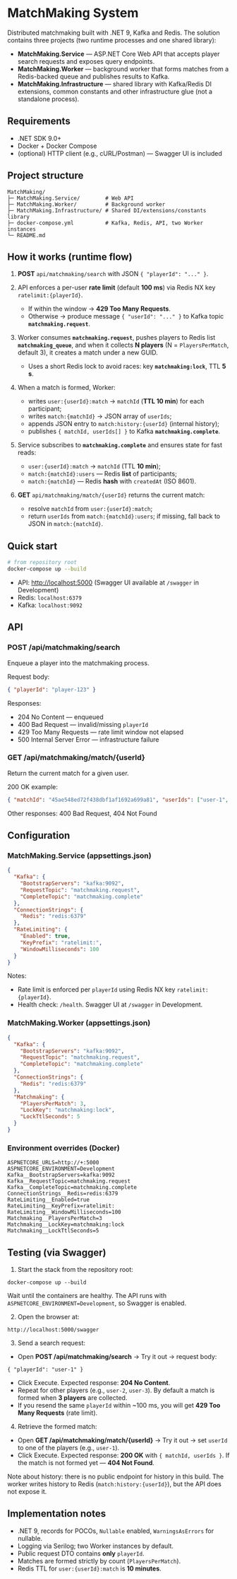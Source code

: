 ﻿# MatchMaking System

Distributed matchmaking built with .NET 9, Kafka and Redis. The solution contains three projects (two runtime processes and one shared library):

* **MatchMaking.Service** — ASP.NET Core Web API that accepts player search requests and exposes query endpoints.
* **MatchMaking.Worker** — background worker that forms matches from a Redis-backed queue and publishes results to Kafka.
* **MatchMaking.Infrastructure** — shared library with Kafka/Redis DI extensions, common constants and other infrastructure glue (not a standalone process).

## Requirements

* .NET SDK 9.0+
* Docker + Docker Compose
* (optional) HTTP client (e.g., cURL/Postman) — Swagger UI is included

## Project structure

```
MatchMaking/
├─ MatchMaking.Service/        # Web API
├─ MatchMaking.Worker/         # Background worker
├─ MatchMaking.Infrastructure/ # Shared DI/extensions/constants library
├─ docker-compose.yml          # Kafka, Redis, API, two Worker instances
└─ README.md
```

## How it works (runtime flow)

1. **POST** `api/matchmaking/search` with JSON `{ "playerId": "..." }`.
2. API enforces a per-user **rate limit** (default **100 ms**) via Redis NX key `ratelimit:{playerId}`.

   * If within the window → **429 Too Many Requests**.
   * Otherwise → produce message `{ "userId": "..." }` to Kafka topic **`matchmaking.request`**.
3. Worker consumes **`matchmaking.request`**, pushes players to Redis list **`matchmaking_queue`**, and when it collects **N players** (N = `PlayersPerMatch`, default 3), it creates a match under a new GUID.

   * Uses a short Redis lock to avoid races: key **`matchmaking:lock`**, TTL **5 s**.
4. When a match is formed, Worker:

   * writes `user:{userId}:match` → `matchId` (**TTL 10 min**) for each participant;
   * writes `match:{matchId}` → JSON array of `userIds`;
   * appends JSON entry to `match:history:{userId}` (internal history);
   * publishes `{ matchId, userIds[] }` to Kafka **`matchmaking.complete`**.
5. Service subscribes to **`matchmaking.complete`** and ensures state for fast reads:

   * `user:{userId}:match` → `matchId` (TTL **10 min**);
   * `match:{matchId}:users` — Redis **list** of participants;
   * `match:{matchId}` — Redis **hash** with `createdAt` (ISO 8601).
6. **GET** `api/matchmaking/match/{userId}` returns the current match:

   * resolve `matchId` from `user:{userId}:match`;
   * return `userIds` from `match:{matchId}:users`; if missing, fall back to JSON in `match:{matchId}`.

## Quick start

```bash
# from repository root
docker-compose up --build
```

* API: [http://localhost:5000](http://localhost:5000) (Swagger UI available at `/swagger` in Development)
* Redis: `localhost:6379`
* Kafka: `localhost:9092`

## API

### POST /api/matchmaking/search

Enqueue a player into the matchmaking process.

Request body:

```json
{ "playerId": "player-123" }
```

Responses:

* 204 No Content — enqueued
* 400 Bad Request — invalid/missing `playerId`
* 429 Too Many Requests — rate limit window not elapsed
* 500 Internal Server Error — infrastructure failure

### GET /api/matchmaking/match/{userId}

Return the current match for a given user.

200 OK example:

```json
{ "matchId": "45ae548ed72f438dbf1af1692a699a81", "userIds": ["user-1", "user-2", "user-3"] }
```

Other responses: 400 Bad Request, 404 Not Found

## Configuration

### MatchMaking.Service (appsettings.json)

```json
{
  "Kafka": {
    "BootstrapServers": "kafka:9092",
    "RequestTopic": "matchmaking.request",
    "CompleteTopic": "matchmaking.complete"
  },
  "ConnectionStrings": {
    "Redis": "redis:6379"
  },
  "RateLimiting": {
    "Enabled": true,
    "KeyPrefix": "ratelimit:",
    "WindowMilliseconds": 100
  }
}
```

Notes:

* Rate limit is enforced per `playerId` using Redis NX key `ratelimit:{playerId}`.
* Health check: `/health`. Swagger UI at `/swagger` in Development.

### MatchMaking.Worker (appsettings.json)

```json
{
  "Kafka": {
    "BootstrapServers": "kafka:9092",
    "RequestTopic": "matchmaking.request",
    "CompleteTopic": "matchmaking.complete"
  },
  "ConnectionStrings": {
    "Redis": "redis:6379"
  },
  "Matchmaking": {
    "PlayersPerMatch": 3,
    "LockKey": "matchmaking:lock",
    "LockTtlSeconds": 5
  }
}
```

### Environment overrides (Docker)

```
ASPNETCORE_URLS=http://+:5000
ASPNETCORE_ENVIRONMENT=Development
Kafka__BootstrapServers=kafka:9092
Kafka__RequestTopic=matchmaking.request
Kafka__CompleteTopic=matchmaking.complete
ConnectionStrings__Redis=redis:6379
RateLimiting__Enabled=true
RateLimiting__KeyPrefix=ratelimit:
RateLimiting__WindowMilliseconds=100
Matchmaking__PlayersPerMatch=3
Matchmaking__LockKey=matchmaking:lock
Matchmaking__LockTtlSeconds=5
```

## Testing (via Swagger)

1. Start the stack from the repository root:

```
docker-compose up --build
```

Wait until the containers are healthy. The API runs with `ASPNETCORE_ENVIRONMENT=Development`, so Swagger is enabled.

2. Open the browser at:

```
http://localhost:5000/swagger
```

3. Send a search request:

* Open **POST /api/matchmaking/search** → Try it out → request body:

```
{ "playerId": "user-1" }
```

* Click Execute. Expected response: **204 No Content**.
* Repeat for other players (e.g., `user-2`, `user-3`). By default a match is formed when **3 players** are collected.
* If you resend the same `playerId` within \~100 ms, you will get **429 Too Many Requests** (rate limit).

4. Retrieve the formed match:

* Open **GET /api/matchmaking/match/{userId}** → Try it out → set `userId` to one of the players (e.g., `user-1`).
* Click Execute. Expected response: **200 OK** with `{ matchId, userIds }`. If the match is not formed yet — **404 Not Found**.

Note about history: there is no public endpoint for history in this build. The worker writes history to Redis (`match:history:{userId}`), but the API does not expose it.

## Implementation notes

* .NET 9, records for POCOs, `Nullable` enabled, `WarningsAsErrors` for nullable.
* Logging via Serilog; two Worker instances by default.
* Public request DTO contains **only** `playerId`.
* Matches are formed strictly by count (`PlayersPerMatch`).
* Redis TTL for `user:{userId}:match` is **10 minutes**.

